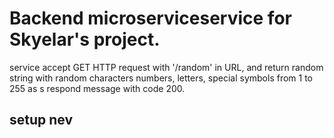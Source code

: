 #  Backend microserviceservice for Skyelar's project.

service accept GET HTTP request with '/random' in URL, and return random string with random characters numbers, letters, special symbols from 1 to 255 as s respond message with code 200.

## setup nev